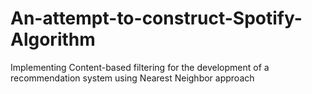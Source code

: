 # An-attempt-to-construct-Spotify-Algorithm
Implementing Content-based filtering for the development of a recommendation system using Nearest Neighbor approach
